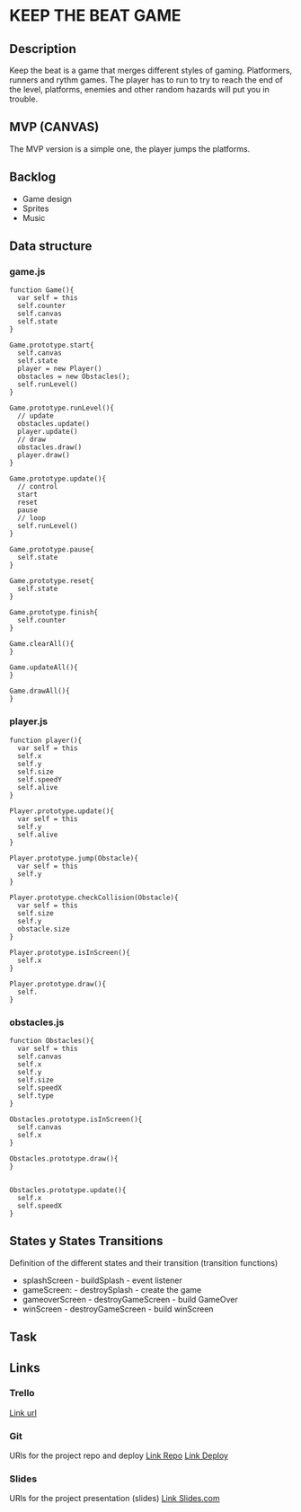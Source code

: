 # KEEP THE BEAT GAME

## Description
Keep the beat is a game that merges different styles of gaming. Platformers, runners and rythm games. The player has to run to try to reach the end of the level, platforms, enemies and other random hazards will put you in trouble.


## MVP (CANVAS)
The MVP version is a simple one, the player jumps the platforms.


## Backlog
- Game design
- Sprites
- Music


## Data structure
### game.js
```
function Game(){
  var self = this
  self.counter
  self.canvas
  self.state
}

Game.prototype.start{
  self.canvas
  self.state
  player = new Player()
  obstacles = new Obstacles();
  self.runLevel()
}

Game.prototype.runLevel(){
  // update
  obstacles.update() 
  player.update()
  // draw
  obstacles.draw()
  player.draw()
}

Game.prototype.update(){
  // control
  start
  reset
  pause
  // loop
  self.runLevel()
}

Game.prototype.pause{
  self.state
}

Game.prototype.reset{
  self.state   
}

Game.prototype.finish{
  self.counter
}

Game.clearAll(){
}

Game.updateAll(){
}

Game.drawAll(){
}
```
### player.js

```
function player(){
  var self = this
  self.x
  self.y
  self.size
  self.speedY
  self.alive
}

Player.prototype.update(){
  var self = this
  self.y
  self.alive  
}

Player.prototype.jump(Obstacle){
  var self = this
  self.y
}

Player.prototype.checkCollision(Obstacle){
  var self = this
  self.size
  self.y
  obstacle.size
}

Player.prototype.isInScreen(){
  self.x
}

Player.prototype.draw(){
  self.
}

```
### obstacles.js

```
function Obstacles(){
  var self = this
  self.canvas
  self.x
  self.y
  self.size
  self.speedX
  self.type
}

Obstacles.prototype.isInScreen(){
  self.canvas
  self.x
}

Obstacles.prototype.draw(){
}


Obstacles.prototype.update(){
  self.x
  self.speedX
}

``` 

## States y States Transitions

Definition of the different states and their transition (transition functions)

- splashScreen
      - buildSplash
      - event listener
- gameScreen: 
      - destroySplash
      - create the game
- gameoverScreen
      - destroyGameScreen 
      - build GameOver
- winScreen
      - destroyGameScreen
      - build winScreen


## Task



## Links


### Trello
[Link url](https://trello.com)


### Git
URls for the project repo and deploy
[Link Repo](http://github.com)
[Link Deploy](http://github.com)


### Slides
URls for the project presentation (slides)
[Link Slides.com](http://slides.com)
